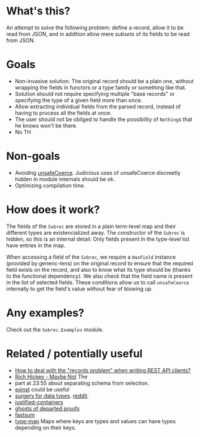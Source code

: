 # What's this?

An attempt to solve the following problem: define a record, allow it to be read
from JSON, and in addition allow mere *subsets* of its fields to be read from
JSON.

# Goals

- Non-invasive solution. The original record should be a plain one, without
  wrapping the fields in functors or a type family or something like that.
- Solution should not require specifying multiple "base records" or
  specifying the type of a given field more than once.
- Allow extracting individual fields from the parsed record, instead of
  having to process all the fields at once.
- The user should not be obliged to handle the possibility of `Nothing`s
  that he knows won't be there.
- No TH

# Non-goals

- Avoiding
  [unsafeCoerce](http://hackage.haskell.org/package/base-4.12.0.0/docs/Unsafe-Coerce.html).
  Judicious uses of unsafeCoerce discreetly hidden in module internals should
  be ok.
- Optimizing compilation time.

# How does it work?

The fields of the `Subrec` are stored in a plain term-level map and their
different types are existencialized away. The constructor of the `Subrec` is
hidden, so this is an internal detail. Only fields present in the type-level
list have entries in the map.

When accessing a field of the `Subrec`, we require a `HasField` instance
(provided by generic-lens) on the original record to ensure that the required
field exists on the record, and also to know what its type should be (thanks to
the functional dependency). We also check that the field name is present in the
list of selected fields. These conditions allow us to call `unsafeCoerce`
internally to get the field's value without fear of blowing up.

# Any examples?

Check out the `Subrec.Examples` module.

# Related / potentially useful

- [How to deal with the "records problem" when writing REST API clients?](https://www.reddit.com/r/haskell/comments/a7asi8/how_to_deal_with_the_records_problem_when_writing/)
- [Rich Hickey - Maybe Not](https://www.youtube.com/watch?v=YR5WdGrpoug&feature=youtu.be&t=2355) The
- part at 23:55 about separating schema from selection.
- [exinst](http://hackage.haskell.org/package/exinst) could be useful
- [surgery for data types](https://blog.poisson.chat/posts/2018-11-26-type-surgery.html). [reddit](https://www.reddit.com/r/haskell/comments/a0gi4z/surgery_for_data_types/).
- [justified-containers](http://hackage.haskell.org/package/justified-containers)
- [ghosts of departed proofs](https://www.reddit.com/r/haskell/comments/8qn0wr/safe_api_design_with_ghosts_of_departed_proofs/)
- [fastsum](http://hackage.haskell.org/package/fastsum)
- [type-map](http://hackage.haskell.org/package/type-map) Maps where keys are types and values can have types depending on their keys.

